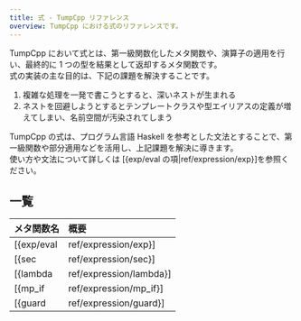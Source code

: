 ```yaml
---
title: 式 - TumpCpp リファレンス
overview: TumpCpp における式のリファレンスです。
---
```


TumpCpp において式とは、第一級関数化したメタ関数や、演算子の適用を行い、最終的に 1 つの型を結果として返却するメタ関数です。  
式の実装の主な目的は、下記の課題を解決することです。

1. 複雑な処理を一発で書こうとすると、深いネストが生まれる
1. ネストを回避しようとするとテンプレートクラスや型エイリアスの定義が増えてしまい、名前空間が汚染されてしまう

TumpCpp の式は、プログラム言語 Haskell を参考とした文法とすることで、第一級関数や部分適用などを活用し、上記課題を解決に導きます。  
使い方や文法について詳しくは [{exp/eval の項|ref/expression/exp}]を参照ください。

## 一覧

| メタ関数名 | 概要 |
| --- | :--- |
| [{exp/eval|ref/expression/exp}] | テンプレートパラメータの内容を式として評価し、結果を返却します。 |
| [{sec|ref/expression/sec}] | 演算子のオペランドを部分適用します。 |
| [{lambda|ref/expression/lambda}] | ラムダ式を記述するためのメタ関数。第一級関数として使用可能なメタ関数が返却される。 |
| [{mp_if|ref/expression/mp_if}] | 条件分岐を行う。条件の真偽によって 2 通りの結果を返す。 |
| [{guard|ref/expression/guard}] | 条件分岐を行う。任意数の条件分岐を行うことが可能で、最初に真と判定された条件の結果を返却する。 |

